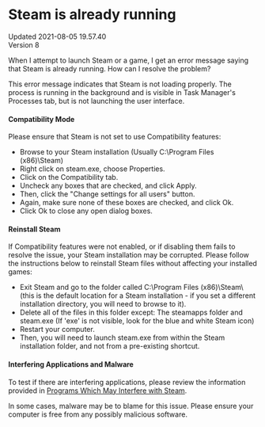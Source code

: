 # Steam is already running
Updated 2021-08-05 19.57.40  
Version 8  

When I attempt to launch Steam or a game, I get an error message saying that Steam is already running.  How can I resolve the problem?  
  
This error message indicates that Steam is not loading properly. The process is running in the background and is visible in Task Manager's Processes tab, but is not launching the user interface.  
  
#### Compatibility Mode
Please ensure that Steam is not set to use Compatibility features:  

* Browse to your Steam installation (Usually C:\Program Files (x86)\Steam\)
* Right click on steam.exe, choose Properties.
* Click on the Compatibility tab.
* Uncheck any boxes that are checked, and click Apply.
* Then, click the "Change settings for all users" button.
* Again, make sure none of these boxes are checked, and click Ok.
* Click Ok to close any open dialog boxes.

  
  
#### Reinstall Steam
If Compatibility features were not enabled, or if disabling them fails to resolve the issue, your Steam installation may be corrupted. Please follow the instructions below to reinstall Steam files without affecting your installed games:  
  

* Exit Steam and go to the folder called C:\Program Files (x86)\Steam\ (this is the default location for a Steam installation - if you set a different installation directory, you will need to browse to it).
* Delete all of the files in this folder except: The steamapps folder and steam.exe (If 'exe' is not visible, look for the blue and white Steam icon)
* Restart your computer.
* Then, you will need to launch steam.exe from within the Steam installation folder, and not from a pre-existing shortcut.

  
  
#### Interfering Applications and Malware
To test if there are interfering applications, please review the information provided in [Programs Which May Interfere with Steam](https://help.steampowered.com/en/faqs/view/1F39-DCB4-FF28-5748).  
  
In some cases, malware may be to blame for this issue. Please ensure your computer is free from any possibly malicious software.